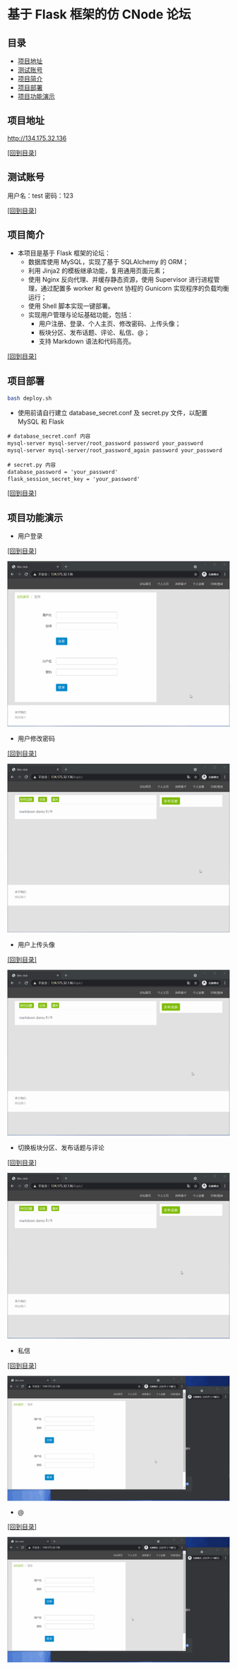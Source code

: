 # 基于 Flask 框架的仿 CNode 论坛
## 目录
  - [项目地址](#项目地址)
  - [测试账号](#测试账号)
  - [项目简介](#项目简介)
  - [项目部署](#项目部署)
  - [项目功能演示](#项目功能演示)
## 项目地址
<http://134.175.32.136>

[[回到目录]](#目录)

## 测试账号
用户名：test  密码：123

[[回到目录]](#目录)

## 项目简介
  - 本项目是基于 Flask 框架的论坛：
    - 数据库使用 MySQL，实现了基于 SQLAlchemy 的 ORM；
    - 利用 Jinja2 的模板继承功能，复用通用页面元素；
    - 使用 Nginx 反向代理、并缓存静态资源，使用 Supervisor 进行进程管理，通过配置多 worker 和 gevent 协程的 Gunicorn 实现程序的负载均衡运行；
    - 使用 Shell 脚本实现一键部署。
    - 实现用户管理与论坛基础功能，包括：
      - 用户注册、登录、个人主页、修改密码、上传头像；
      - 板块分区、发布话题、评论、私信、@；
      - 支持 Markdown 语法和代码高亮。

[[回到目录]](#目录)

## 项目部署
```bash
bash deploy.sh
```
  - 使用前请自行建立 database_secret.conf 及 secret.py 文件，以配置 MySQL 和 Flask
```
# database_secret.conf 内容
mysql-server mysql-server/root_password password your_password
mysql-server mysql-server/root_password_again password your_password

# secret.py 内容
database_password = 'your_password'
flask_session_secret_key = 'your_password'
```
[[回到目录]](#目录)

## 项目功能演示
  - 用户登录

[[回到目录]](#目录)

![forum1_login](/readme_gif/forum1_login.gif)

  - 用户修改密码

[[回到目录]](#目录)

![forum2_pw](/readme_gif/forum2_pw.gif)

  - 用户上传头像

[[回到目录]](#目录)

![forum3_avatar](/readme_gif/forum3_avatar.gif)

  - 切换板块分区、发布话题与评论

[[回到目录]](#目录)

![forum4_topic](/readme_gif/forum4_topic.gif)

  - 私信

[[回到目录]](#目录)

![forum5_message](/readme_gif/forum5_message.gif)

  - @

[[回到目录]](#目录)

![forum6_at](/readme_gif/forum6_at.gif)
